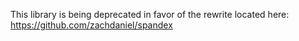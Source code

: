 This library is being deprecated in favor of the rewrite located here: https://github.com/zachdaniel/spandex
